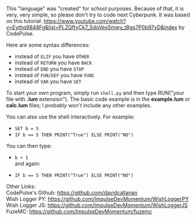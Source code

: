 This "language" was "created" for school purposes. Because of that, it is very, very simple, so please don't try to code next Cyberpunk. 
It was based on this tutorial: https://www.youtube.com/watch?v=Eythq9848Fg&list=PLZQftyCk7_SdoVexSmwy_tBgs7P0b97yD&index by CodePulse.

Here are some syntax differences:

- instead of `ELIF` you have `OTHER` <br>
- instead of `RETURN` you have `BACK` <br>
- instead of `END` you have `STOP` <br>
- instead of `FUN/DEF` you have `FUNC` <br>
- instead of `VAR` you have `SET` <br>

To start your own program, simply run `shell.py` and then type RUN("your file with **.lum** extension"). The basic code example
is in the **example.lum** or **calc.lum** files; I _probably_ won't include any other examples.

You can also use the shell interactively. For example: 

- `SET b = 5`
- `IF b == 5 THEN PRINT("True") ELSE PRINT("NO")`

You can then type:

- `b + 1` <br>
and again: <br>

- `IF b == 5 THEN PRINT("True") ELSE PRINT("NO")` <br>

Other Links: <br>
CodePulse's Github: https://github.com/davidcallanan <br>
Wish Logger PY: https://github.com/ImpulseDevMomentum/WishLoggerPY <br>
Wish Logger JS: https://github.com/ImpulseDevMomentum/WishLoggerJS <br>
FuzeMC: https://github.com/ImpulseDevMomentum/fuzemc <br>

